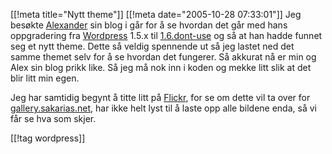 [[!meta  title="Nytt theme"]]
[[!meta  date="2005-10-28 07:33:01"]]
Jeg besøkte <a href="http://blog.beltazore.net">Alexander</a> sin blog i går for å se hvordan det går med hans oppgradering fra <a href="http://www.wordpress.org">Wordpress</a> 1.5.x til <a href="http://wordpress.org/download/nightly-builds/">1.6.dont-use</a> og så at han hadde funnet seg et nytt theme. Dette så veldig spennende ut så jeg lastet ned det samme themet selv for å se hvordan det fungerer. Så akkurat nå er min og Alex sin blog prikk like. Så jeg må nok inn i koden og mekke litt slik at det blir litt min egen.

Jeg har samtidig begynt å titte litt på <a href="http://www.flickr.com/">Flickr</a>, for se om dette vil ta over for <a href="http://gallery.sakarias.net">gallery.sakarias.net</a>, har ikke helt lyst til å laste opp alle bildene enda, så vi får se hva som skjer.

[[!tag  wordpress]]